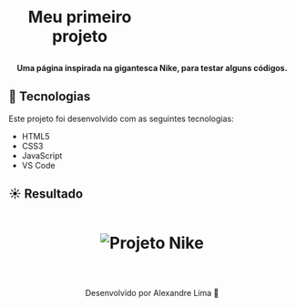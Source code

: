 <h1 align="center" style="    max-width: 250px;
    margin: 30px 0;">
    Meu primeiro projeto
</h1>

<h4 align="center">
  Uma página inspirada na gigantesca Nike, para testar alguns códigos.
</h4>

## :rocket: Tecnologias
Este projeto foi desenvolvido com as seguintes tecnologias:
- HTML5
- CSS3
- JavaScript
- VS Code

## :sunny: Resultado
  <div style="display: flex;   flex-direction: column;
  align-items: center;">
  <h1 align="center" style="display: flex; flex-direction:row;">
      <img   style="margin: 0 10px;" alt="Projeto Nike" src="Projeto Nike (online-video-cutter.com).gif" />
  </h1>
  
---
Desenvolvido por Alexandre Lima :wave:
